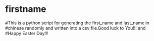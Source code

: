 # firstname
#This is a python script for generating the first_name and last_name in
#chinese randomly and written into a csv file.Good luck to You!!! and 
#Happy Easter Day!!!
